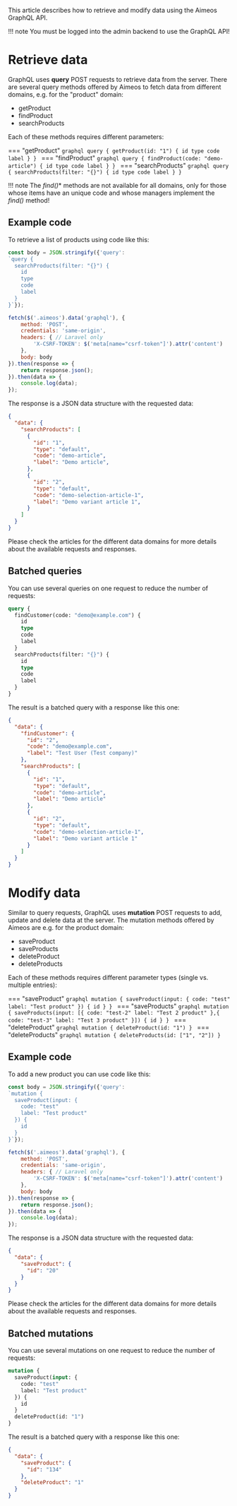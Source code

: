 This article describes how to retrieve and modify data using the Aimeos GraphQL API.

!!! note
    You must be logged into the admin backend to use the GraphQL API!

# Retrieve data

GraphQL uses **query** POST requests to retrieve data from the server. There are several query methods offered by Aimeos to fetch data from different domains, e.g. for the "product" domain:

* getProduct
* findProduct
* searchProducts

Each of these methods requires different parameters:

=== "getProduct"
    ```graphql
    query {
      getProduct(id: "1") {
        id
        type
        code
        label
      }
    }
    ```
=== "findProduct"
    ```graphql
    query {
      findProduct(code: "demo-article") {
        id
        type
        code
        label
      }
    }
    ```
=== "searchProducts"
    ```graphql
    query {
      searchProducts(filter: "{}") {
        id
        type
        code
        label
      }
    }
    ```

!!! note
    The **find*()** methods are not available for all domains, only for those whose items have an unique code and whose managers implement the *find()* method!

## Example code

To retrieve a list of products using code like this:

```javascript
const body = JSON.stringify({'query':
`query {
  searchProducts(filter: "{}") {
    id
    type
    code
    label
  }
}`});

fetch($('.aimeos').data('graphql'), {
	method: 'POST',
	credentials: 'same-origin',
	headers: { // Laravel only
		'X-CSRF-TOKEN': $('meta[name="csrf-token"]').attr('content')
	},
	body: body
}).then(response => {
	return response.json();
}).then(data => {
	console.log(data);
});
```

The response is a JSON data structure with the requested data:

```json
{
  "data": {
    "searchProducts": [
      {
        "id": "1",
        "type": "default",
        "code": "demo-article",
        "label": "Demo article",
      },
      {
        "id": "2",
        "type": "default",
        "code": "demo-selection-article-1",
        "label": "Demo variant article 1",
      }
    ]
  }
}
```

Please check the articles for the different data domains for more details about the available requests and responses.

## Batched queries

You can use several queries on one request to reduce the number of requests:

```graphql
query {
  findCustomer(code: "demo@example.com") {
    id
    type
    code
    label
  }
  searchProducts(filter: "{}") {
    id
    type
    code
    label
  }
}
```

The result is a batched query with a response like this one:

```json
{
  "data": {
    "findCustomer": {
      "id": "2",
      "code": "demo@example.com",
      "label": "Test User (Test company)"
    },
    "searchProducts": [
      {
        "id": "1",
        "type": "default",
        "code": "demo-article",
        "label": "Demo article"
      },
      {
        "id": "2",
        "type": "default",
        "code": "demo-selection-article-1",
        "label": "Demo variant article 1"
      }
    ]
  }
}
```

# Modify data

Similar to query requests, GraphQL uses **mutation** POST requests to add, update and delete data at the server. The mutation methods offered by Aimeos are e.g. for the product domain:

* saveProduct
* saveProducts
* deleteProduct
* deleteProducts

Each of these methods requires different parameter types (single vs. multiple entries):

=== "saveProduct"
    ```graphql
    mutation {
      saveProduct(input: {
        code: "test"
        label: "Test product"
      }) {
        id
      }
    }
    ```
=== "saveProducts"
    ```graphql
    mutation {
      saveProducts(input: [{
        code: "test-2"
        label: "Test 2 product"
      },{
        code: "test-3"
        label: "Test 3 product"
      }]) {
        id
      }
    }
    ```
=== "deleteProduct"
    ```graphql
    mutation {
      deleteProduct(id: "1")
    }
    ```
=== "deleteProducts"
    ```graphql
    mutation {
      deleteProducts(id: ["1", "2"])
    }
    ```

## Example code

To add a new product you can use code like this:

```javascript
const body = JSON.stringify({'query':
`mutation {
  saveProduct(input: {
    code: "test"
    label: "Test product"
  }) {
    id
  }
}`});

fetch($('.aimeos').data('graphql'), {
	method: 'POST',
	credentials: 'same-origin',
	headers: { // Laravel only
		'X-CSRF-TOKEN': $('meta[name="csrf-token"]').attr('content')
	},
	body: body
}).then(response => {
	return response.json();
}).then(data => {
	console.log(data);
});
```

The response is a JSON data structure with the requested data:

```json
{
  "data": {
    "saveProduct": {
      "id": "20"
    }
  }
}
```

Please check the articles for the different data domains for more details about the available requests and responses.

## Batched mutations

You can use several mutations on one request to reduce the number of requests:

```graphql
mutation {
  saveProduct(input: {
    code: "test"
    label: "Test product"
  }) {
    id
  }
  deleteProduct(id: "1")
}
```

The result is a batched query with a response like this one:

```json
{
  "data": {
    "saveProduct": {
      "id": "134"
    },
    "deleteProduct": "1"
  }
}
```
